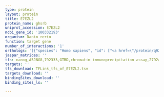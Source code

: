 ```yaml
---
type: protein
layout: protein
title: E7EZL2
protein_name: ghsrb
uniprot_accession: E7EZL2
ncbi_gene_id: '100332193'
organism: Danio rerio
function: target gene
number_of_interactions: '1'
orthologs: '[{"species": "Homo sapiens", "id": ["<a href=\"/protein/q92847\">Q92847</a>"]}, {"species": "Mus musculus", "id": ["<a href=\"/protein/q99p50\">Q99P50</a>"]}, {"species": "Rattus norvegicus", "id": ["<a href=\"/protein/o08725\">O08725</a>"]}, {"species": "Caenorhabditis elegans", "id": ["Q19125"]}]'
jaspar_matrices: ''
tfs: nanog,A5JNG8,792333,GTRD,chromatin immunoprecipitation assay,27924024%5Buid%5D,No
targets: ''
tfs_download: TFLink_tfs_of_E7EZL2.tsv
targets_download: ''
bindingSites_download: ''
binding_sites_ls: ''

---
```

